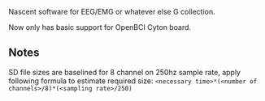 Nascent software for EEG/EMG or whatever else G collection.

Now only has basic support for OpenBCI Cyton board.

## Notes

SD file sizes are baselined for 8 channel on 250hz sample rate, apply following formula to estimate required size: `<necessary time>*(<number of channels>/8)*(<sampling rate>/250)`
